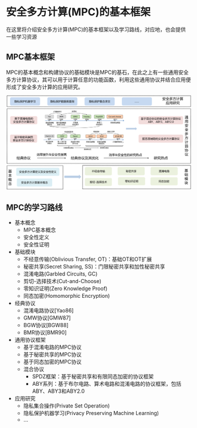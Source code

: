 # 安全多方计算(MPC)的基本框架

在这里将介绍安全多方计算(MPC)的基本框架以及学习路线，对应地，也会提供一些学习资源

## MPC基本框架

MPC的基本概念和构建协议的基础模块是MPC的基石，在此之上有一些通用安全多方计算协议，其可以用于计算任意的功能函数，利用这些通用协议并结合应用便形成了安全多方计算的应用研究。

![](.\mpc-frame.png)

## MPC的学习路线

+ 基本概念
  + MPC基本概念
  + 安全性定义
  + 安全性证明
+ 基础模块
  + 不经意传输(Oblivious Transfer, OT)：基础OT和OT扩展
  + 秘密共享(Secret Sharing, SS)：门限秘密共享和加性秘密共享
  + 混淆电路(Garbled Circuits, GC)
  + 剪切-选择技术(Cut-and-Choose)
  + 零知识证明(Zero Knowledge Proof)
  + 同态加密(Homomorphic Encryption)
+ 经典协议
  + 混淆电路协议[Yao86]
  + GMW协议[GMW87]
  + BGW协议[BGW88]
  + BMR协议[BMR90]
+ 通用协议框架
  + 基于混淆电路的MPC协议
  + 基于秘密共享的MPC协议
  + 基于同态加密的MPC协议
  + 混合协议
    + SPDZ框架：基于秘密共享和有限同态加密的协议框架
    + ABY系列：基于布尔电路、算术电路和混淆电路的协议框架，包括ABY、ABY3和ABY2.0
+ 应用研究
  + 隐私集合操作(Private Set Operation)
  + 隐私保护机器学习(Privacy Preserving Machine Learning)
  + ...
